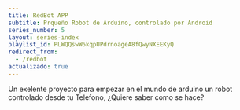 ```yaml
---
title: RedBot APP
subtitle: Prqueño Robot de Arduino, controlado por Android
series_number: 5
layout: series-index
playlist_id: PLWQQswW6kqpUPdrnoageA8fQwyNXEEKyQ
redirect_from:
  - /redbot
actualizado: true
---
```


Un exelente proyecto para empezar en el mundo de arduino un robot controlado desde tu Telefono, ¿Quiere saber como se hace?
